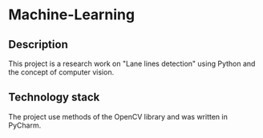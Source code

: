 # Machine-Learning

Description
-------
This project is a research work on "Lane lines detection" using Python and the concept
of computer vision.

Technology stack
-----
The project use methods of the OpenCV library and was written in PyCharm.
